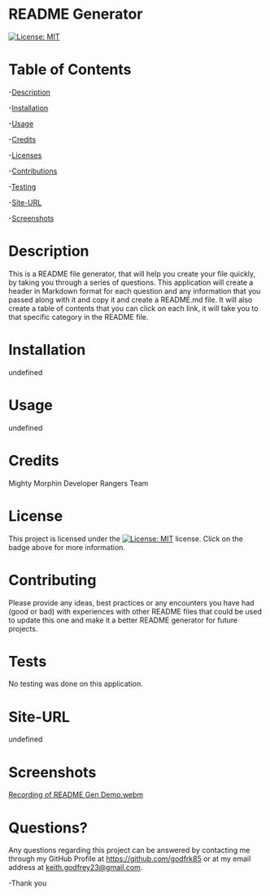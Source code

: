 
  # README Generator
  
 [![License: MIT](https://img.shields.io/badge/License-MIT-yellow.svg)](https://opensource.org/licenses/MIT)

  # Table of Contents
  
 -[Description](#Description)
  
 -[Installation](#Installation)
  
 -[Usage](#Usage)
  
 -[Credits](#Credits)
  
 -[Licenses](#Licenses)
  
 -[Contributions](#Contributions)
  
 -[Testing](#Testing)
  
 -[Site-URL](#Site-URL)
  
 -[Screenshots](#Screenshots)

  # Description
  This is a README file generator, that will help you create your file quickly, by taking you through a series of questions. This application will create a header in Markdown format for each question and any information that you passed along with it and copy it and create a README.md file. It will also create a table of contents that you can click on each link, it will take you to that specific category in the README file. 

  # Installation
  undefined
  
  # Usage
  undefined

  # Credits
  Mighty Morphin Developer Rangers Team
  
  # License
  This project is licensed under the [![License: MIT](https://img.shields.io/badge/License-MIT-yellow.svg)](https://opensource.org/licenses/MIT) license. Click on the badge above for more information.
  
  # Contributing
  Please provide any ideas, best practices or any encounters you have had (good or bad) with experiences with other README files that could be used to update this one and make it a better README generator for future projects.
  
  # Tests
  No testing was done on this application.

  # Site-URL
  undefined

  # Screenshots
  [Recording of README Gen Demo.webm](<https://drive.google.com/file/d/1XCBOgRKodtlPaWhRtCCR4iif8S7J0Q_L/view?usp=sharing>)

  # Questions?
  Any questions regarding this project can be answered by contacting me through my GitHub Profile at https://github.com/godfrk85 or at my email address at keith.godfrey23@gmail.com. 

  -Thank you

